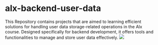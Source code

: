 # alx-backend-user-data
This Repository contains projects that are aimed to learning efficient solutions for handling user data storage-related operations in the Alx course. Designed specifically for backend development, it offers tools and functionalities to manage and store user data effectively.
![](https://www.winklix.com/blog/wp-content/uploads/2018/05/data-privacy-1-1024x768.jpg)